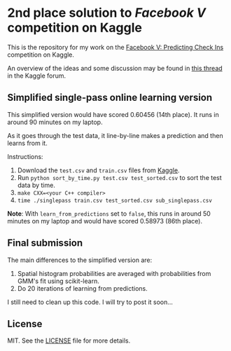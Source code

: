 # 2nd place solution to *Facebook V* competition on Kaggle

This is the repository for my work on the
[Facebook V: Predicting Check Ins][kaggle] competition on Kaggle.

An overview of the ideas and some discussion may be found in
[this thread][forum] in the Kaggle forum.


## Simplified single-pass online learning version

This simplified version would have scored 0.60456 (14th place). It runs
in around 90 minutes on my laptop.

As it goes through the test data, it line-by-line makes a prediction
and then learns from it.

Instructions:
1. Download the `test.csv` and `train.csv` files from [Kaggle][kaggle].
2. Run `python sort_by_time.py test.csv test_sorted.csv` to sort the test
   data by time.
3. `make CXX=<your C++ compiler>`
4. `time ./singlepass train.csv test_sorted.csv sub_singlepass.csv`

**Note**: With `learn_from_predictions` set to `false`, this runs in around 50
minutes on my laptop and would have scored 0.58973 (86th place).


## Final submission

The main differences to the simplified version are:
1. Spatial histogram probabilities are averaged with probabilities from GMM's
   fit using scikit-learn.
2. Do 20 iterations of learning from predictions.

I still need to clean up this code. I will try to post it soon...


## License

MIT. See the [LICENSE](LICENSE) file for more details.


[kaggle]: https://www.kaggle.com/c/facebook-v-predicting-check-ins
[forum]: https://www.kaggle.com/c/facebook-v-predicting-check-ins/forums/t/22078/solution-sharing/126235#post126235
